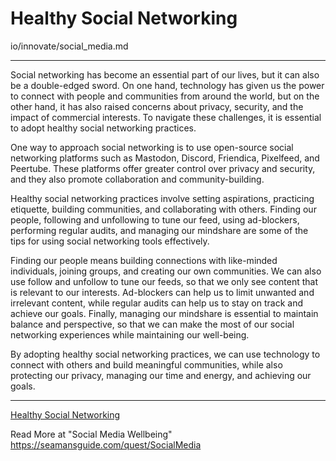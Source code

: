 # Healthy Social Networking

io/innovate/social_media.md

---


Social networking has become an essential part of our lives, but it can also be a double-edged sword. On one hand, technology has given us the power to connect with people and communities from around the world, but on the other hand, it has also raised concerns about privacy, security, and the impact of commercial interests. To navigate these challenges, it is essential to adopt healthy social networking practices.


One way to approach social networking is to use open-source social networking platforms such as Mastodon, Discord, Friendica, Pixelfeed, and Peertube. These platforms offer greater control over privacy and security, and they also promote collaboration and community-building.


Healthy social networking practices involve setting aspirations, practicing etiquette, building communities, and collaborating with others. Finding our people, following and unfollowing to tune our feed, using ad-blockers, performing regular audits, and managing our mindshare are some of the tips for using social networking tools effectively.


Finding our people means building connections with like-minded individuals, joining groups, and creating our own communities. We can also use follow and unfollow to tune our feeds, so that we only see content that is relevant to our interests. Ad-blockers can help us to limit unwanted and irrelevant content, while regular audits can help us to stay on track and achieve our goals. Finally, managing our mindshare is essential to maintain balance and perspective, so that we can make the most of our social networking experiences while maintaining our well-being.


By adopting healthy social networking practices, we can use technology to connect with others and build meaningful communities, while also protecting our privacy, managing our time and energy, and achieving our goals.


 ---


[Healthy Social Networking](https://the-shrinking-world.ghost.io/social-media/)


Read More at "Social Media Wellbeing" https://seamansguide.com/quest/SocialMedia


